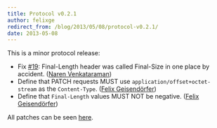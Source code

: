 ```yaml
---
title: Protocol v0.2.1
author: felixge
redirect_from: /blog/2013/05/08/protocol-v0.2.1/
date: 2013-05-08
---
```


This is a minor protocol release:

- Fix [#19](https://github.com/tus/tus-resumable-upload-protocol/pull/19):
  Final-Length header was called Final-Size in one place by accident. ([Naren
  Venkataraman](https://github.com/vayam))
- Define that PATCH requests MUST use `application/offset+octet-stream` as the
  `Content-Type`. ([Felix Geisendörfer](https://github.com/felixge))
- Define that `Final-Length` values MUST NOT be negative. ([Felix
  Geisendörfer](https://github.com/felixge))

All patches can be seen [here](https://github.com/tus/tus-resumable-upload-protocol/compare/v0.2...v0.2.1).
